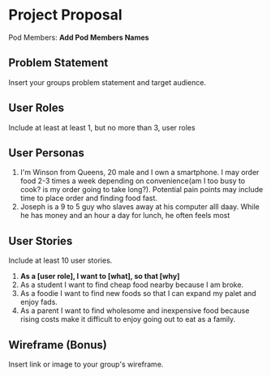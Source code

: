 # Project Proposal

Pod Members: **Add Pod Members Names**

## Problem Statement

Insert your groups problem statement and target audience.

## User Roles

Include at least at least 1, but no more than 3, user roles

## User Personas

1. I'm Winson from Queens, 20 male and I own a smartphone. I may order food 2-3 times a week depending on convenience(am I too busy to cook? is my order going to take long?). Potential pain points may include time to place order and finding food fast.
2. Joseph is a 9 to 5 guy who slaves away at his computer alll daay. While he has money and an hour a day for lunch, he often feels most 

## User Stories

Include at least 10 user stories.

1. **As a [user role], I want to [what], so that [why]**
2. As a student I want to find cheap food nearby because I am broke.
3. As a foodie I want to find new foods so that I can expand my palet and enjoy fads.
4. As a parent I want to find wholesome and inexpensive food because rising costs make it difficult to enjoy going out to eat as a family.

## Wireframe (Bonus)

Insert link or image to your group's wireframe. 
